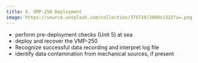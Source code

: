 ```yaml
---
title: 8. VMP-250 Deployment
image: https://source.unsplash.com/collection/375719/2000x1322?a=.png
---
```


* perform pre-deployment checks (Unit 5) at sea
* deploy and recover the VMP-250
* Recognize successful data recording and interpret log file
* identify data contamination from mechanical sources, if present
